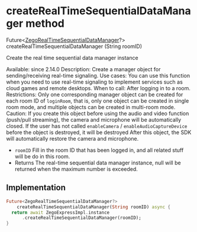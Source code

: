 


# createRealTimeSequentialDataManager method








Future&lt;[ZegoRealTimeSequentialDataManager](../../zego_uikit_prebuilt_live_audio_room/ZegoRealTimeSequentialDataManager-class.md)?> createRealTimeSequentialDataManager
(String roomID)





<p>Create the real time sequential data manager instance</p>
<p>Available: since 2.14.0
Description: Create a manager object for sending/receiving real-time signaling.
Use cases: You can use this function when you need to use real-time signaling to implement services such as cloud games and remote desktops.
When to call: After logging in to a room.
Restrictions: Only one corresponding manager object can be created for each room ID of <code>loginRoom</code>, that is, only one object can be created in single room mode, and multiple objects can be created in multi-room mode.
Caution: If you create this object before using the audio and video function (push/pull streaming), the camera and microphone will be automatically closed. If the user has not called <code>enableCamera</code> / <code>enableAudioCaptureDevice</code> before the object is destroyed, it will be destroyed After this object, the SDK will automatically restore the camera and microphone.</p>
<ul>
<li><code>roomID</code> Fill in the room ID that has been logged in, and all related stuff will be do in this room.</li>
<li>Returns The real-time sequential data manager instance, null will be returned when the maximum number is exceeded.</li>
</ul>



## Implementation

```dart
Future<ZegoRealTimeSequentialDataManager?>
    createRealTimeSequentialDataManager(String roomID) async {
  return await ZegoExpressImpl.instance
      .createRealTimeSequentialDataManager(roomID);
}
```








